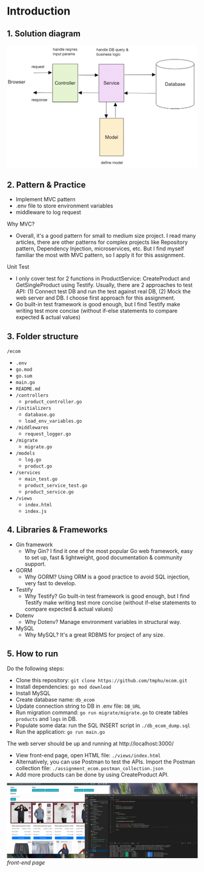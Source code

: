 # Introduction
## 1. Solution diagram
![diagram](./component-diagram.png)
## 2. Pattern & Practice

- Implement MVC pattern
- .env file to store environment variables
- middleware to log request

Why MVC?

- Overall, it's a good pattern for small to medium size project. I read many articles, there are other patterns for complex projects like Repository pattern, Dependency Injection, microservices, etc. But I find myself familiar the most with MVC pattern, so I apply it for this assignment.

Unit Test

- I only cover test for 2 functions in ProductService: CreateProduct and GetSingleProduct using Testify. Usually, there are 2 approaches to test API: (1) Connect test DB and run the test against real DB, (2) Mock the web server and DB. I choose first approach for this assignment.
- Go built-in test framework is good enough, but I find Testify make writing test more concise (without if-else statements to compare expected & actual values)

## 3. Folder structure

`/ecom`

- `.env`
- `go.mod`
- `go.sum`
- `main.go`
- `README.md`
- `/controllers`
  - `product_controller.go`
- `/initializers`
  - `database.go`
  - `load_env_variables.go`
- `/middlewares`
  - `request_logger.go`
- `/migrate`
  - `migrate.go`
- `/models`
  - `log.go`
  - `product.go`
- `/services`
  - `main_test.go`
  - `product_service_test.go`
  - `product_service.go`
- `/views`
  - `index.html`
  - `index.js`

## 4. Libraries & Frameworks

- Gin framework
  - Why Gin? I find it one of the most popular Go web framework, easy to set up, fast & lightweight, good documentation & community support.
- GORM
  - Why GORM? Using ORM is a good practice to avoid SQL injection, very fast to develop.
- Testify
  - Why Testify? Go built-in test framework is good enough, but I find Testify make writing test more concise (without if-else statements to compare expected & actual values)
- Dotenv
  - Why Dotenv? Manage environment variables in structural way.
- MySQL
  - Why MySQL? It's a great RDBMS for project of any size.

## 5. How to run
Do the following steps:

- Clone this repository: `git clone https://github.com/tmphu/ecom.git`
- Install dependencies: `go mod download`
- Install MySQL
- Create database name: `db_ecom`
- Update connection string to DB in .env file: `DB_URL`
- Run migration command: `go run migrate/migrate.go` to create tables `products` and `logs` in DB.
- Populate some data: run the SQL INSERT script in `./db_ecom_dump.sql`
- Run the application: `go run main.go`

The web server should be up and running at http://localhost:3000/

- View front-end page, open HTML file: `./views/index.html`
- Alternatively, you can use Postman to test the APIs. Import the Postman collection file: `./assignment_ecom.postman_collection.json`
- Add more products can be done by using CreateProduct API.

![mainpage](./fe-screenshot.png)
_front-end page_
